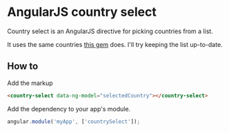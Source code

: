 AngularJS country select
======================

Country select is an AngularJS directive for picking countries from a list.

It uses the same countries [this gem](https://github.com/jamesds/country-select/blob/master/lib/country-select.rb#L36-74) does. I'll try keeping the list up-to-date.

How to
----------------------

Add the markup
```html
<country-select data-ng-model="selectedCountry"></country-select>
```

Add the dependency to your app's module.
```javascript
angular.module('myApp', ['countrySelect']);
```
